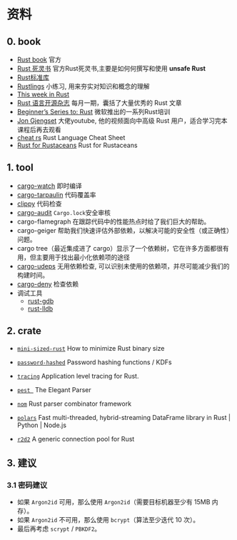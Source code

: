 # 资料

## 0. book

- [Rust book](https://doc.rust-lang.org/book/) 官方
- [Rust 死灵书](https://doc.rust-lang.org/nomicon/) 官方Rust死灵书,主要是如何何撰写和使用 **unsafe Rust**
- [Rust标准库](https://doc.rust-lang.org/stable/std/)
- [Rustlings](https://github.com/rust-lang/rustlings) 小练习, 用来夯实对知识和概念的理解
- [This week in Rust](https://github.com/rust-lang/this-week-in-rust)
- [Rust 语言开源杂志](https://github.com/RustMagazine/rust_magazine_2021) 每月一期，囊括了大量优秀的 Rust 文章
- [Beginner’s Series to: Rust](https://www.youtube.com/playlist?list=PLlrxD0HtieHjbTjrchBwOVks_sr8EVW1x) 微软推出的一系列Rust培训
- [Jon Gjengset](https://www.youtube.com/channel/UC_iD0xppBwwsrM9DegC5cQQ) 大佬youtube, 他的视频面向中高级 Rust 用户，适合学习完本课程后再去观看
- [cheat rs](https://cheats.rs/) Rust Language Cheat Sheet
- [Rust for Rustaceans]() Rust for Rustaceans

## 1. tool

- [cargo-watch](https://crates.io/crates/cargo-watch) 即时编译
- [cargo-tarpaulin](https://crates.io/crates/cargo-tarpaulin) 代码覆盖率
- [clippy](https://github.com/rust-lang/rust-clippy#clippy) 代码检查
- [cargo-audit](https://crates.io/crates/cargo-audit) `Cargo.lock`安全审核
- cargo-flamegraph 在跟踪代码中的性能热点时给了我们巨大的帮助。
- cargo-geiger 帮助我们快速评估外部依赖，以解决可能的安全性（或正确性）问题。
- cargo tree（最近集成进了 cargo）显示了一个依赖树，它在许多方面都很有用，但主要用于找出最小化依赖项的途径
- [cargo-udeps](https://crates.io/crates/cargo-udeps) 无用依赖检查, 可以识别未使用的依赖项，并尽可能减少我们的构建时间。
- [cargo-deny](https://github.com/EmbarkStudios/cargo-deny) 检查依赖
- 调试工具
  - [rust-gdb](https://github.com/rust-lang/rust/blob/master/src/etc/rust-gdb)
  - [rust-lldb](https://github.com/rust-lang/rust/blob/master/src/etc/rust-lldb)


## 2. crate

- [`mini-sized-rust`](https://github.com/johnthagen/min-sized-rust) How to minimize Rust binary size 
- [`password-hashed`](https://github.com/RustCrypto/password-hashes) Password hashing functions / KDFs
- [`tracing`](https://github.com/tokio-rs/tracing)  Application level tracing for Rust.
- [`pest `](https://github.com/pest-parser/pest) The Elegant Parser
- [`nom`](https://github.com/Geal/nom) Rust parser combinator framework
- [`polars`](https://github.com/pola-rs/polars)  Fast multi-threaded, hybrid-streaming DataFrame library in Rust | Python | Node.js

- [`r2d2`](https://github.com/sfackler/r2d2)  A generic connection pool for Rust

##  3. 建议

### 3.1 密码建议

- 如果 `Argon2id` 可用，那么使用 `Argon2id`（需要目标机器至少有 15MB 内存）。
- 如果 `Argon2id` 不可用，那么使用 `bcrypt`（算法至少迭代 10 次）。
- 最后再考虑 `scrypt` / `PBKDF2`。

